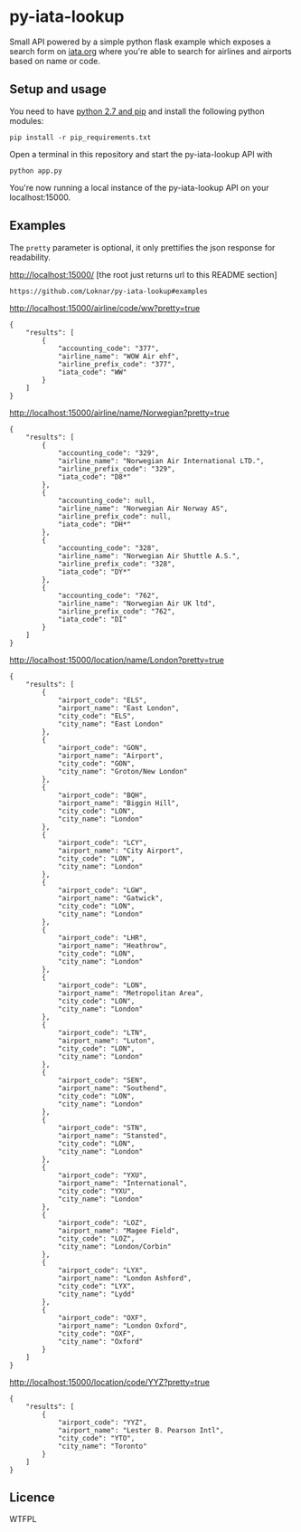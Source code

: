
# py-iata-lookup

Small API powered by a simple python flask example which exposes a search form on [iata.org](http://www.iata.org/publications/Pages/code-search.aspx) where you're able to search for airlines and airports based on name or code.

## Setup and usage

You need to have [python 2.7 and pip](http://docs.python-guide.org/en/latest/starting/install/win/) and install the following python modules:

	pip install -r pip_requirements.txt

Open a terminal in this repository and start the py-iata-lookup API with

	python app.py

You're now running a local instance of the py-iata-lookup API on your localhost:15000.

## Examples

The `pretty` parameter is optional, it only prettifies the json response for readability.

[http://localhost:15000/](http://localhost:15000/) [the root just returns url to this README section]

	https://github.com/Loknar/py-iata-lookup#examples

[http://localhost:15000/airline/code/ww?pretty=true](http://localhost:15000/airline/code/ww?pretty=true)

	{
		"results": [
			{
				"accounting_code": "377", 
				"airline_name": "WOW Air ehf", 
				"airline_prefix_code": "377", 
				"iata_code": "WW"
			}
		]
	}

[http://localhost:15000/airline/name/Norwegian?pretty=true](http://localhost:15000/airline/name/Norwegian?pretty=true)

	{
		"results": [
			{
				"accounting_code": "329", 
				"airline_name": "Norwegian Air International LTD.", 
				"airline_prefix_code": "329", 
				"iata_code": "D8*"
			}, 
			{
				"accounting_code": null, 
				"airline_name": "Norwegian Air Norway AS", 
				"airline_prefix_code": null, 
				"iata_code": "DH*"
			}, 
			{
				"accounting_code": "328", 
				"airline_name": "Norwegian Air Shuttle A.S.", 
				"airline_prefix_code": "328", 
				"iata_code": "DY*"
			}, 
			{
				"accounting_code": "762", 
				"airline_name": "Norwegian Air UK ltd", 
				"airline_prefix_code": "762", 
				"iata_code": "DI"
			}
		]
	}

[http://localhost:15000/location/name/London?pretty=true](http://localhost:15000/location/name/London?pretty=true)

	{
		"results": [
			{
				"airport_code": "ELS", 
				"airport_name": "East London", 
				"city_code": "ELS", 
				"city_name": "East London"
			}, 
			{
				"airport_code": "GON", 
				"airport_name": "Airport", 
				"city_code": "GON", 
				"city_name": "Groton/New London"
			}, 
			{
				"airport_code": "BQH", 
				"airport_name": "Biggin Hill", 
				"city_code": "LON", 
				"city_name": "London"
			}, 
			{
				"airport_code": "LCY", 
				"airport_name": "City Airport", 
				"city_code": "LON", 
				"city_name": "London"
			}, 
			{
				"airport_code": "LGW", 
				"airport_name": "Gatwick", 
				"city_code": "LON", 
				"city_name": "London"
			}, 
			{
				"airport_code": "LHR", 
				"airport_name": "Heathrow", 
				"city_code": "LON", 
				"city_name": "London"
			}, 
			{
				"airport_code": "LON", 
				"airport_name": "Metropolitan Area", 
				"city_code": "LON", 
				"city_name": "London"
			}, 
			{
				"airport_code": "LTN", 
				"airport_name": "Luton", 
				"city_code": "LON", 
				"city_name": "London"
			}, 
			{
				"airport_code": "SEN", 
				"airport_name": "Southend", 
				"city_code": "LON", 
				"city_name": "London"
			}, 
			{
				"airport_code": "STN", 
				"airport_name": "Stansted", 
				"city_code": "LON", 
				"city_name": "London"
			}, 
			{
				"airport_code": "YXU", 
				"airport_name": "International", 
				"city_code": "YXU", 
				"city_name": "London"
			}, 
			{
				"airport_code": "LOZ", 
				"airport_name": "Magee Field", 
				"city_code": "LOZ", 
				"city_name": "London/Corbin"
			}, 
			{
				"airport_code": "LYX", 
				"airport_name": "London Ashford", 
				"city_code": "LYX", 
				"city_name": "Lydd"
			}, 
			{
				"airport_code": "OXF", 
				"airport_name": "London Oxford", 
				"city_code": "OXF", 
				"city_name": "Oxford"
			}
		]
	}

[http://localhost:15000/location/code/YYZ?pretty=true](http://localhost:15000/location/code/YYZ?pretty=true)

	{
		"results": [
			{
				"airport_code": "YYZ", 
				"airport_name": "Lester B. Pearson Intl", 
				"city_code": "YTO", 
				"city_name": "Toronto"
			}
		]
	}

## Licence

WTFPL
